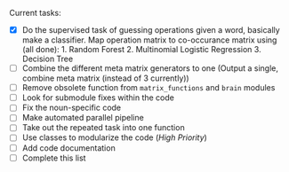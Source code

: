 Current tasks:
*  [x] Do the supervised task of guessing operations given a word, basically make a classifier.
        Map operation matrix to co-occurance matrix using (all done):
        1. Random Forest
        2. Multinomial Logistic Regression
        3. Decision Tree
*  [ ] Combine the different meta matrix generators to one (Output a single, combine meta matrix (instead of 3 currently))
*  [ ] Remove obsolete function from `matrix_functions` and `brain` modules
*  [ ] Look for submodule fixes within the code
*  [ ] Fix the noun-specific code
*  [ ] Make automated parallel pipeline
*  [ ] Take out the repeated task into one function
*  [ ] Use classes to modularize the code (*High Priority*)
*  [ ] Add code documentation
*  [ ] Complete this list
